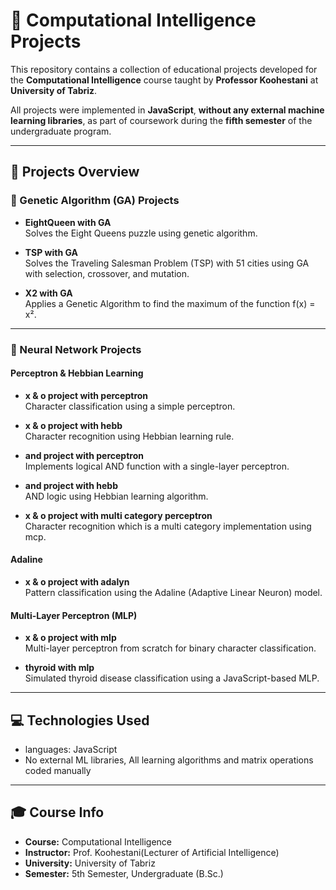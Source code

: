 # 🧠 Computational Intelligence Projects

This repository contains a collection of educational projects developed for the **Computational Intelligence** course taught by **Professor Koohestani** at **University of Tabriz**.

All projects were implemented in **JavaScript**, **without any external machine learning libraries**, as part of coursework during the **fifth semester** of the undergraduate program.

---

## 📁 Projects Overview

### 🧬 Genetic Algorithm (GA) Projects
- **EightQueen with GA**  
  Solves the Eight Queens puzzle using genetic algorithm.

- **TSP with GA**  
  Solves the Traveling Salesman Problem (TSP) with 51 cities using GA with selection, crossover, and mutation.

- **X2 with GA**  
  Applies a Genetic Algorithm to find the maximum of the function f(x) = x².

---

### 🧠 Neural Network Projects 

#### Perceptron & Hebbian Learning
- **x & o project with perceptron**  
  Character classification using a simple perceptron.

- **x & o project with hebb**  
  Character recognition using Hebbian learning rule.

- **and project with perceptron**  
  Implements logical AND function with a single-layer perceptron.

- **and project with hebb**  
  AND logic using Hebbian learning algorithm.
  
- **x & o project with multi category perceptron**  
  Character recognition which is a multi category implementation using mcp.
  
#### Adaline
- **x & o project with adalyn**  
  Pattern classification using the Adaline (Adaptive Linear Neuron) model.
  
#### Multi-Layer Perceptron (MLP)
- **x & o project with mlp**  
  Multi-layer perceptron from scratch for binary character classification.

- **thyroid with mlp**  
  Simulated thyroid disease classification using a JavaScript-based MLP.
---

## 💻 Technologies Used
- languages: JavaScript
- No external ML libraries, All learning algorithms and matrix operations coded manually
---

## 🎓 Course Info
- **Course:** Computational Intelligence  
- **Instructor:** Prof. Koohestani(Lecturer of Artificial Intelligence)  
- **University:** University of Tabriz  
- **Semester:** 5th Semester, Undergraduate (B.Sc.)
